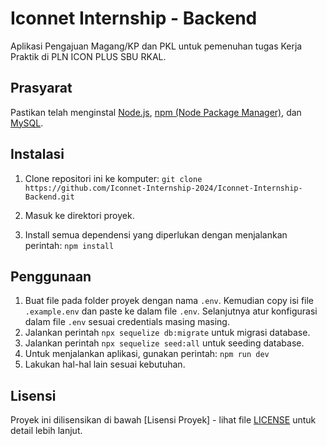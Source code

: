 # Iconnet Internship - Backend

Aplikasi Pengajuan Magang/KP dan PKL untuk pemenuhan tugas Kerja Praktik di PLN ICON PLUS SBU RKAL.


## Prasyarat

Pastikan telah menginstal [Node.js](https://nodejs.org/), [npm (Node Package Manager)](https://www.npmjs.com/), dan [MySQL](https://www.mysql.com/).


## Instalasi

1. Clone repositori ini ke komputer: ```git clone https://github.com/Iconnet-Internship-2024/Iconnet-Internship-Backend.git```

2. Masuk ke direktori proyek.

3. Install semua dependensi yang diperlukan dengan menjalankan perintah: ```npm install```


## Penggunaan

1. Buat file pada folder proyek dengan nama ```.env```. Kemudian copy isi file ```.example.env``` dan paste ke dalam file ```.env```. Selanjutnya atur konfigurasi dalam file ```.env``` sesuai credentials masing masing.
2. Jalankan perintah ```npx sequelize db:migrate``` untuk migrasi database.
3. Jalankan perintah ```npx sequelize seed:all``` untuk seeding database.
4. Untuk menjalankan aplikasi, gunakan perintah: ```npm run dev```
5. Lakukan hal-hal lain sesuai kebutuhan.


## Lisensi

Proyek ini dilisensikan di bawah [Lisensi Proyek] - lihat file [LICENSE](LICENSE) untuk detail lebih lanjut.
